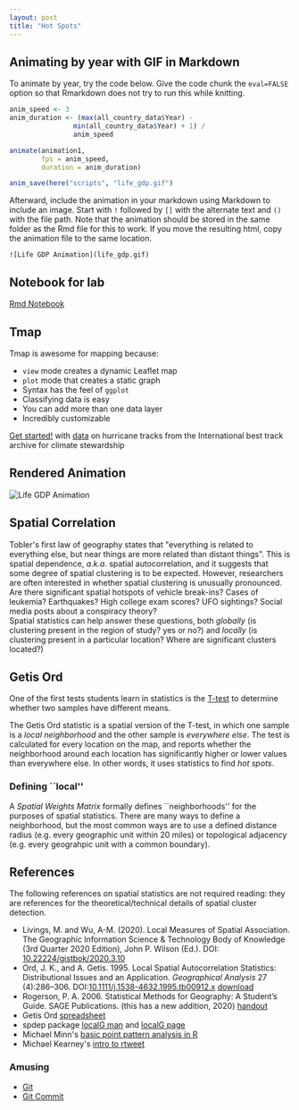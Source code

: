 ```yaml
---
layout: post
title: "Hot Spots"
---
```


## Animating by year with GIF in Markdown

To animate by year, try the code below.
Give the code chunk the `eval=FALSE` option so that Rmarkdown does not try to run this while knitting.

```r
anim_speed <- 3
anim_duration <- (max(all_country_data$Year) - 
                min(all_country_data$Year) + 1) / 
                anim_speed

animate(animation1, 
        fps = anim_speed,
        duration = anim_duration)

anim_save(here("scripts", "life_gdp.gif")
```

Afterward, include the animation in your markdown using Markdown to include an image. Start with `!` followed by `[]` with the alternate text and `()` with the file path. Note that the animation should be stored in the same folder as the Rmd file for this to work. If you move the resulting html, copy the animation file to the same location.

```
![Life GDP Animation](life_gdp.gif)
```

## Notebook for lab

[Rmd Notebook](https://drive.google.com/open?id=1FLX-_F9AmYoIHOJpvjLRRCqhEAwQLvr5&usp=drive_fs)

## Tmap

Tmap is awesome for mapping because:

- `view` mode creates a dynamic Leaflet map
- `plot` mode that creates a static graph
- Syntax has the feel of  `ggplot`
- Classifying data is easy
- You can add more than one data layer
- Incredibly customizable

[Get started!](https://cran.r-project.org/web/packages/tmap/vignettes/tmap-getstarted.html) with [data](https://www.ncei.noaa.gov/products/international-best-track-archive) on hurricane tracks from the International best track archive for climate stewardship

## Rendered Animation

![Life GDP Animation](life_gdp.gif)

## Spatial Correlation

Tobler's first law of geography states that "everything is related to everything else, but near things are more related than distant things".
This is spatial dependence, *a.k.a.* spatial autocorrelation, and it suggests that some degree of spatial clustering is to be expected. However, researchers are often interested in whether spatial clustering is unusually pronounced. Are there significant spatial hotspots of vehicle break-ins? Cases of leukemia? Earthquakes? High college exam scores? UFO sightings? Social media posts about a conspiracy theory?  
Spatial statistics can help answer these questions, both *globally* (is clustering present in the region of study? yes or no?) and *locally* (is clustering present in a particular location? Where are significant clusters located?)

## Getis Ord

One of the first tests students learn in statistics is the [T-test](https://www.khanacademy.org/math/ap-statistics/xfb5d8e68:inference-quantitative-means/two-sample-t-test-means/v/two-sample-t-test-for-difference-of-means) to determine whether two samples have different means. 

The Getis Ord statistic is a spatial version of the T-test, in which one sample is a *local neighborhood* and the other sample is *everywhere else*. 
The test is calculated for every location on the map, and reports whether the neighborhood around each location has significantly higher or lower values than everywhere else.
In other words, it uses statistics to find *hot spots*. 

### Defining ``local''

A *Spatial Weights Matrix* formally defines ``neighborhoods'' for the purposes of spatial statistics. 
There are many ways to define a neighborhood, but the most common ways are to use a defined distance radius (e.g. every geographic unit within 20 miles) or topological adjacency (e.g. every geograhpic unit with a common boundary). 

## References

The following references on spatial statistics are not required reading: they are references for the theoretical/technical details of spatial cluster detection.

- Livings, M. and Wu, A-M. (2020). Local Measures of Spatial Association. The Geographic Information Science & Technology Body of Knowledge (3rd Quarter 2020 Edition), John P. Wilson (Ed.). DOI: [10.22224/gistbok/2020.3.10](https://gistbok-topics.ucgis.org/AM-03-023) 
- Ord, J. K., and A. Getis. 1995. Local Spatial Autocorrelation Statistics: Distributional Issues and an Application. *Geographical Analysis* 27 (4):286–306. DOI:[10.1111/j.1538-4632.1995.tb00912.x](https://doi.org/10.1111/j.1538-4632.1995.tb00912.x) [download](https://drive.google.com/open?id=12xlFDnVD96xqvJ-Bb1DkPR75EBp9gKtG&usp=drive_fs)
- Rogerson, P. A. 2006. Statistical Methods for Geography: A Student’s Guide. SAGE Publications. (this has a new addition, 2020) [handout](https://drive.google.com/open?id=129xTsDdYyHYkaVfwH7sPApcs8vfDkguN&usp=drive_fs)
- Getis Ord [spreadsheet](https://opengisci.github.io/assets/GetisOrd.xlsx)
- spdep package [localG man](https://rdrr.io/rforge/spdep/man/localG.html) and [localG page](https://www.rdocumentation.org/packages/spdep/versions/1.1-3/topics/localG)
- Michael Minn's [basic point pattern analysis in R](http://michaelminn.net/tutorials/r-point-analysis/)
- Michael Kearney's [intro to rtweet](https://mkearney.github.io/blog/2017/06/01/intro-to-rtweet/)

### Amusing

- [Git](https://xkcd.com/1597/)
- [Git Commit](https://xkcd.com/1296/)


